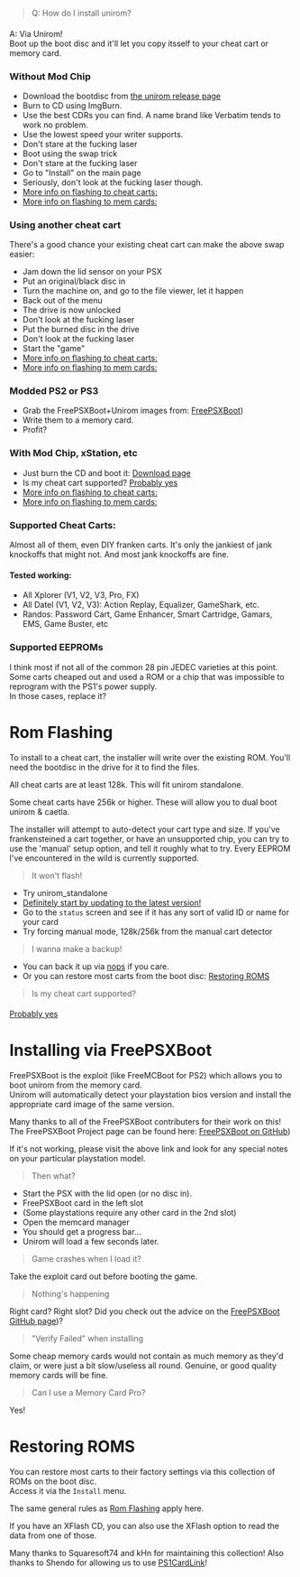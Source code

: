 
>Q: How do I install unirom?
#### 
A: Via Unirom!  
Boot up the boot disc and it'll let you copy itsself to your cheat cart or memory card.

### Without Mod Chip

- Download the bootdisc from [the unirom release page](https://github.com/JonathanDotCel/unirom8_bootdisc_and_firmware_for_ps1/releases/)
- Burn to CD using ImgBurn.
- Use the best CDRs you can find. A name brand like Verbatim tends to work no problem.
- Use the lowest speed your writer supports.
- Don't stare at the fucking laser
- Boot using the swap trick
- Don't stare at the fucking laser
- Go to "Install" on the main page
- Seriously, don't look at the fucking laser though.
- [More info on flashing to cheat carts:](/installation/#rom-flashing)
- [More info on flashing to mem cards:](/installation/#installing-via-freepsxboot)

### Using another cheat cart

There's a good chance your existing cheat cart can make the above swap easier:

- Jam down the lid sensor on your PSX 
- Put an original/black disc in
- Turn the machine on, and go to the file viewer, let it happen
- Back out of the menu
- The drive is now unlocked
- Don't look at the fucking laser
- Put the burned disc in the drive
- Don't look at the fucking laser
- Start the "game"
- [More info on flashing to cheat carts:](/installation/#rom-flashing)
- [More info on flashing to mem cards:](/installation/#installing-via-freepsxboot)

### Modded PS2 or PS3

- Grab the FreePSXBoot+Unirom images from: [FreePSXBoot](bit.ly/freepsxboot))
- Write them to a memory card.
- Profit?

### With Mod Chip, xStation, etc

- Just burn the CD and boot it: [Download page](https://github.com/JonathanDotCel/unirom8_bootdisc_and_firmware_for_ps1/releases/)
- Is my cheat cart supported? [Probably yes](#supported-cheat-carts)
- [More info on flashing to cheat carts:](/installation/#rom-flashing)
- [More info on flashing to mem cards:](/installation/#installing-via-freepsxboot)

### Supported Cheat Carts:

Almost all of them, even DIY franken carts.
It's only the jankiest of jank knockoffs that might not. And most jank knockoffs are fine.

#### Tested working:

- All Xplorer (V1, V2, V3, Pro, FX)
- All Datel (V1, V2, V3): Action Replay, Equalizer, GameShark, etc.
- Randos: Password Cart, Game Enhancer, Smart Cartridge, Gamars, EMS, Game Buster, etc

### Supported EEPROMs

I think most if not all of the common 28 pin JEDEC varieties at this point.  
Some carts cheaped out and used a ROM or a chip that was impossible to reprogram with the PS1's power supply.  
In those cases, replace it?

# Rom Flashing

To install to a cheat cart, the installer will write over the existing ROM. You'll need the bootdisc in the drive for it to find the files.

All cheat carts are at least 128k. This will fit unirom standalone.

Some cheat carts have 256k or higher. These will allow you to dual boot unirom & caetla.

The installer will attempt to auto-detect your cart type and size. If you've frankensteined a cart together, or have an unsupported chip, you can try to use the 'manual' setup option, and tell it roughly what to try. Every EEPROM I've encountered in the wild is currently supported.

> It won't flash!

- Try unirom_standalone
- [Definitely start by updating to the latest version!](https://github.com/JonathanDotCel/unirom8_bootdisc_and_firmware_for_ps1/releases/)
- Go to the `status` screen and see if it has any sort of valid ID or name for your card
- Try forcing manual mode, 128k/256k from the manual cart detector

> I wanna make a backup!

- You can back it up via [nops](https://github.com/JonathanDotCel/NOTPSXSerial) if you care.
- Or you can restore most carts from the boot disc: [Restoring ROMS](/installation/#restoring-roms)



> Is my cheat cart supported?
#### 
[Probably yes](#supported-cheat-carts)



# Installing via FreePSXBoot

FreePSXBoot is the exploit (like FreeMCBoot for PS2) which allows you to boot unirom from the memory card.  
Unirom will automatically detect your playstation bios version and install the appropriate card image of the same version.

Many thanks to all of the FreePSXBoot contributers for their work on this!
The FreePSXBoot Project page can be found here: [FreePSXBoot on GitHub](bit.ly/freepsxboot))

If it's not working, please visit the above link and look for any special notes on your particular playstation model.  

> Then what?

- Start the PSX with the lid open (or no disc in).
- FreePSXBoot card in the left slot
- (Some playstations require any other card in the 2nd slot)
- Open the memcard manager
- You should get a progress bar...
- Unirom will load a few seconds later.

> Game crashes when I load it?

Take the exploit card out before booting the game.

> Nothing's happening

Right card? Right slot? Did you check out the advice on the [FreePSXBoot GitHub page](bit.ly/freepsxboot))?

> "Verify Failed" when installing

Some cheap memory cards would not contain as much memory as they'd claim, or were just a bit slow/useless all round.
Genuine, or good quality memory cards will be fine.

> Can I use a Memory Card Pro?

Yes!

# Restoring ROMS

You can restore most carts to their factory settings via this collection of ROMs on the boot disc.  
Access it via the `Install` menu.

The same general rules as [Rom Flashing](#rom-flashing) apply here.

If you have an XFlash CD, you can also use the XFlash option to read the data from one of those.

Many thanks to Squaresoft74 and kHn for maintaining this collection!
Also thanks to Shendo for allowing us to use [PS1CardLink](https://github.com/ShendoXT/ps1cardlink)!

